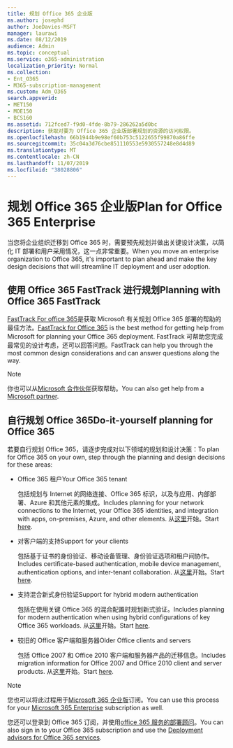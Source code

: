 ```yaml
---
title: 规划 Office 365 企业版
ms.author: josephd
author: JoeDavies-MSFT
manager: laurawi
ms.date: 08/12/2019
audience: Admin
ms.topic: conceptual
ms.service: o365-administration
localization_priority: Normal
ms.collection:
- Ent_O365
- M365-subscription-management
ms.custom: Adm_O365
search.appverid:
- MET150
- MOE150
- BCS160
ms.assetid: 712fced7-f9d0-4fde-8b79-286262a5d0bc
description: 获取对要为 Office 365 企业版部署规划的资源的访问权限。
ms.openlocfilehash: 66b1944b9e98ef60b753c5122655f99870a86ffe
ms.sourcegitcommit: 35c04a3d76cbe851110553e5930557248e8d4d89
ms.translationtype: MT
ms.contentlocale: zh-CN
ms.lasthandoff: 11/07/2019
ms.locfileid: "38028806"
---
```

# <a name="plan-for-office-365-enterprise"></a><span data-ttu-id="f288b-103">规划 Office 365 企业版</span><span class="sxs-lookup"><span data-stu-id="f288b-103">Plan for Office 365 Enterprise</span></span>

<span data-ttu-id="f288b-104">当您将企业组织迁移到 Office 365 时，需要预先规划并做出关键设计决策，以简化 IT 部署和用户采用情况，这一点非常重要。</span><span class="sxs-lookup"><span data-stu-id="f288b-104">When you move an enterprise organization to Office 365, it's important to plan ahead and make the key design decisions that will streamline IT deployment and user adoption.</span></span> 

## <a name="planning-with-office-365-fasttrack"></a><span data-ttu-id="f288b-105">使用 Office 365 FastTrack 进行规划</span><span class="sxs-lookup"><span data-stu-id="f288b-105">Planning with Office 365 FastTrack</span></span>

<span data-ttu-id="f288b-106">[FastTrack For office 365](https://docs.microsoft.com/fasttrack/O365-fasttrack-benefit-for-office-365)是获取 Microsoft 有关规划 Office 365 部署的帮助的最佳方法。</span><span class="sxs-lookup"><span data-stu-id="f288b-106">[FastTrack for Office 365](https://docs.microsoft.com/fasttrack/O365-fasttrack-benefit-for-office-365) is the best method for getting help from Microsoft for planning your Office 365 deployment.</span></span> <span data-ttu-id="f288b-107">FastTrack 可帮助您完成最常见的设计考虑，还可以回答问题。</span><span class="sxs-lookup"><span data-stu-id="f288b-107">FastTrack can help you through the most common design considerations and can answer questions along the way.</span></span> 

>[!Note]
><span data-ttu-id="f288b-108">你也可以从[Microsoft 合作伙伴](https://www.microsoft.com/solution-providers/home)获取帮助。</span><span class="sxs-lookup"><span data-stu-id="f288b-108">You can also get help from a [Microsoft partner](https://www.microsoft.com/solution-providers/home).</span></span>
>

## <a name="do-it-yourself-planning-for-office-365"></a><span data-ttu-id="f288b-109">自行规划 Office 365</span><span class="sxs-lookup"><span data-stu-id="f288b-109">Do-it-yourself planning for Office 365</span></span>

<span data-ttu-id="f288b-110">若要自行规划 Office 365，请逐步完成对以下领域的规划和设计决策：</span><span class="sxs-lookup"><span data-stu-id="f288b-110">To plan for Office 365 on your own, step through the planning and design decisions for these areas:</span></span>

- <span data-ttu-id="f288b-111">Office 365 租户</span><span class="sxs-lookup"><span data-stu-id="f288b-111">Your Office 365 tenant</span></span>

  <span data-ttu-id="f288b-112">包括规划与 Internet 的网络连接、Office 365 标识，以及与应用、内部部署、Azure 和其他元素的集成。</span><span class="sxs-lookup"><span data-stu-id="f288b-112">Includes planning for your network connections to the Internet, your Office 365 identities, and integration with apps, on-premises, Azure, and other elements.</span></span> <span data-ttu-id="f288b-113">从[这里](subscriptions-licenses-accounts-and-tenants-for-microsoft-cloud-offerings.md)开始。</span><span class="sxs-lookup"><span data-stu-id="f288b-113">Start [here](subscriptions-licenses-accounts-and-tenants-for-microsoft-cloud-offerings.md).</span></span>

- <span data-ttu-id="f288b-114">对客户端的支持</span><span class="sxs-lookup"><span data-stu-id="f288b-114">Support for your clients</span></span>

  <span data-ttu-id="f288b-115">包括基于证书的身份验证、移动设备管理、身份验证选项和租户间协作。</span><span class="sxs-lookup"><span data-stu-id="f288b-115">Includes certificate-based authentication, mobile device management, authentication options, and inter-tenant collaboration.</span></span> <span data-ttu-id="f288b-116">从[这里](office-365-client-support-certificate-based-authentication.md)开始。</span><span class="sxs-lookup"><span data-stu-id="f288b-116">Start [here](office-365-client-support-certificate-based-authentication.md).</span></span>

- <span data-ttu-id="f288b-117">支持混合新式身份验证</span><span class="sxs-lookup"><span data-stu-id="f288b-117">Support for hybrid modern authentication</span></span>

  <span data-ttu-id="f288b-118">包括在使用关键 Office 365 的混合配置时规划新式验证。</span><span class="sxs-lookup"><span data-stu-id="f288b-118">Includes planning for modern authentication when using hybrid configurations of key Office 365 workloads.</span></span> <span data-ttu-id="f288b-119">从[这里](hybrid-modern-auth-overview.md)开始。</span><span class="sxs-lookup"><span data-stu-id="f288b-119">Start [here](hybrid-modern-auth-overview.md).</span></span>

- <span data-ttu-id="f288b-120">较旧的 Office 客户端和服务器</span><span class="sxs-lookup"><span data-stu-id="f288b-120">Older Office clients and servers</span></span>

  <span data-ttu-id="f288b-121">包括 Office 2007 和 Office 2010 客户端和服务器产品的迁移信息。</span><span class="sxs-lookup"><span data-stu-id="f288b-121">Includes migration information for Office 2007 and Office 2010 client and server products.</span></span> <span data-ttu-id="f288b-122">从[这里](plan-upgrade-previous-versions-office.md)开始。</span><span class="sxs-lookup"><span data-stu-id="f288b-122">Start [here](plan-upgrade-previous-versions-office.md).</span></span>

>[!Note]
><span data-ttu-id="f288b-123">您也可以将此过程用于[Microsoft 365 企业版](https://docs.microsoft.com/microsoft-365/enterprise/microsoft-365-overview)订阅。</span><span class="sxs-lookup"><span data-stu-id="f288b-123">You can use this process for your [Microsoft 365 Enterprise](https://docs.microsoft.com/microsoft-365/enterprise/microsoft-365-overview) subscription as well.</span></span>
>

<span data-ttu-id="f288b-124">您还可以登录到 Office 365 订阅，并使用[office 365 服务的部署顾问](deployment-advisors-for-office-365.md)。</span><span class="sxs-lookup"><span data-stu-id="f288b-124">You can also sign in to your Office 365 subscription and use the [Deployment advisors for Office 365 services](deployment-advisors-for-office-365.md).</span></span>



<!--

This checklist will help your organization as you plan and prepare for a migration to Office 365. The phases and steps in the checklist are aligned with the guidance provided by the [Onboarding Center](https://go.microsoft.com/fwlink/?LinkId=517115). Feel free to adapt this checklist to your organization's needs.

Most organizations don't need to do anything to prepare for Office 365. It's an application on the web and people are able to use it as soon as they have an account. Other organizations have more locations, security practices, or other requirements that create the need for more planning. For enterprise-level organizations, follow the checklist items below to get started with Office 365.
  
If you want help getting Office 365 set up, [FastTrack](https://fasttrack.microsoft.com/office) is the easiest way to deploy Office 365, you can also sign in and use the [Deployment advisors for Office 365 services](deployment-advisors-for-office-365.md).
  
|**Choose one or more to get started:**||
|:-----|:-----|
| [System requirements for Office](https://products.office.com/office-system-requirements) |- Microsoft Office Professional, Office 365, Office 365 ProPlus, and each Office application for Windows, Mac, iOS, and Android all have specific system requirements. Ensure your hardware and software meet the minimum system requirements.|
|**Most** customers connect their on-premises directory to Office 365. Get a head start on directory preparation by [installing and running IdFix on your network](https://www.microsoft.com/download/details.aspx?id=36832). <br> Use the [AAD Connect advisor](https://aka.ms/aadconnectpwsync) and the [Azure AD Premium set up guide](https://aka.ms/aadpguidance) to get customized set up guidance. <br> |- Automated checks against your directory to [validate people's accounts will properly synchronize](https://support.office.com/article/Prepare-to-provision-users-through-directory-synchronization-to-Office-365-01920974-9e6f-4331-a370-13aea4e82b3e). <br> - Recommends changes to directory objects and offers to automate the changes for you. <br> - [More details on using the IdFix tool](prepare-directory-attributes-for-synch-with-idfix.md). |
|**Read** our [network performance guidance](https://aka.ms/tune) and use our tools to ensure you have the connectivity and performance configuration necessary to provide people with the best experience.  <br> | - Ensure you can connect to Office 365, if you filter or scan outbound traffic, you'll want to understand what [managing Office 365 endpoints](https://support.office.com/article/Managing-Office-365-endpoints-99cab9d4-ef59-4207-9f2b-3728eb46bf9a) means for your organization.  <br>  - [Model and test your network capacity](https://support.office.com/article/Network-and-migration-planning-for-Office-365-f5ee6c33-bcd7-4b0b-b0f8-dc1d9fb8d132) or move to an [Azure ExpressRoute for Office 365](https://support.office.com/article/Azure-ExpressRoute-for-Office-365-6d2534a2-c19c-4a99-be5e-33a0cee5d3bd) circuit for a more predictable experience.   |
|**Use** our [planning checklist](https://support.office.com/article/Deployment-planning-checklist-for-Office-365-5fa4f6ef-35ad-4840-91c1-4834df3df5a0) as a starting place for building your own deployment plan.  <br> | - In-depth overview of possible areas you'll need to plan for with links to reference or how-to information to help you plan. |
|**Use** the [Exchange Server Large Item Script](https://gallery.technet.microsoft.com/Exchange-Server-Large-Item-b9546cc6) to find mail items that may be too large to migrate.  <br> | - Uses Exchange Web Services to impersonate, access, scan the mailbox for file sizes you specify, and dumps the results in a CSV file. Read the [detailed instructions on how to use the script](https://blogs.technet.com/b/mikehall/archive/2013/06/27/large-mail-item-script.aspx). |
|**Take** advantage of [Microsoft deployment experts](https://go.microsoft.com/fwlink/?LinkId=517115) who can help you from planning to helping everyone start using the new services and applications.  <br> Use the [Deployment wizards for Office 365 services](https://support.office.com/article/Deployment-wizards-for-Office-365-services-165f46e8-3533-4d76-be57-97f81ebd40f2) to get customized set up guidance.  <br> | - The Onboarding center works directly with customers and with partner organizations. Give them a call today. |
|**Use** the [templates and resources in the Office 365 success center](https://www.microsoft.com/fasttrack/resources) to share your deployment and onboarding plans with the people in your organization.  <br> | - Communication with everyone before, during, and after the transition to Office 365 is critical.  <br> - Use our templates, guides, and handouts to improve your communications. |
|**Read** the article [Office 365 Network Connectivity Principles](https://aka.ms/o365networkingprinciples) to understand the connectivity principles for securely managing Office 365 traffic and getting the best possible performance.  <br> | - This article will help you understand the most recent guidance for securely optimizing Office 365 network connectivity. |
   
Want more resources to help you integrate Office 365 with your broader cloud strategy? Here are the [Microsoft cloud IT architecture resources](https://docs.microsoft.com/office365/enterprise/microsoft-cloud-it-architecture-resources).
  
## Want to talk with support?

We're here to help, [contact support](https://support.office.com/article/32a17ca7-6fa0-4870-8a8d-e25ba4ccfd4b) for business products.


--> 